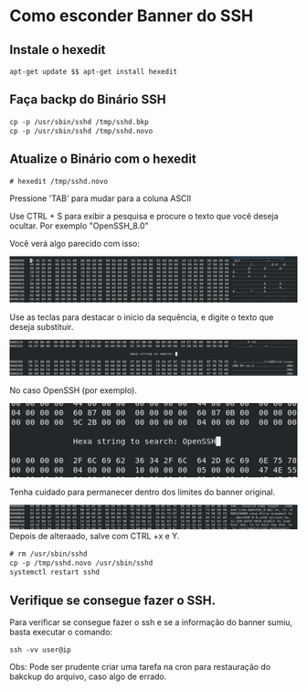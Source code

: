 # Como esconder Banner do SSH

## Instale o hexedit

    apt-get update $$ apt-get install hexedit

## Faça backp do Binário SSH

    cp -p /usr/sbin/sshd /tmp/sshd.bkp
    cp -p /usr/sbin/sshd /tmp/sshd.novo

## Atualize o Binário com o hexedit

    # hexedit /tmp/sshd.novo

Pressione 'TAB' para mudar para a coluna ASCII  

Use CTRL + S para exibir a pesquisa e procure o texto que você deseja ocultar. Por exemplo "OpenSSH_8.0"

Você verá algo parecido com isso:

<img src="hexedit1.png">

Use as teclas para destacar o inicio da sequência, e digite o texto que deseja substituir.

<img src="hexedit2.png">

No caso OpenSSH (por exemplo).

<img src="hexedit3.png">

Tenha cuidado para permanecer dentro dos limites do banner original.

<img src="hexedit4.png">
Depois de alteraado, salve com CTRL +x e Y.


    # rm /usr/sbin/sshd
    cp -p /tmp/sshd.novo /usr/sbin/sshd
    systemctl restart sshd

## Verifique se consegue fazer o SSH.

Para verificar se consegue fazer o ssh e se a informação do banner sumiu, basta executar o comando:

    ssh -vv user@ip

Obs: Pode ser prudente criar uma tarefa na cron para restauração do bakckup do arquivo, caso algo de errado.

